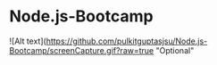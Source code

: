 # Node.js-Bootcamp

![Alt text](https://github.com/pulkitguptasjsu/Node.js-Bootcamp/screenCapture.gif?raw=true "Optional"

